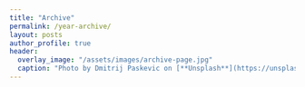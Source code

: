 ```yaml
---
title: "Archive"
permalink: /year-archive/
layout: posts
author_profile: true
header:
  overlay_image: "/assets/images/archive-page.jpg"
  caption: "Photo by Dmitrij Paskevic on [**Unsplash**](https://unsplash.com)"
---
```

